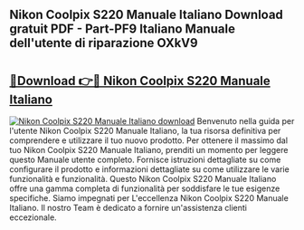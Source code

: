 ## Nikon Coolpix S220 Manuale Italiano Download gratuit PDF - Part-PF9 Italiano Manuale dell'utente di riparazione OXkV9

# <h2><a href="http://df95oj.blite.top/?on=Nikon+Coolpix+S220+Manuale+Italiano">🔗Download 👉🔴 Nikon Coolpix S220 Manuale Italiano</a></h2>

[![Nikon Coolpix S220 Manuale Italiano download](https://i.imgur.com/lujVjoI.png)](http://df95oj.blite.top/?on=Nikon+Coolpix+S220+Manuale+Italiano)
Benvenuto nella guida per l'utente Nikon Coolpix S220 Manuale Italiano, la tua risorsa definitiva per comprendere e utilizzare il tuo nuovo prodotto. Per ottenere il massimo dal tuo Nikon Coolpix S220 Manuale Italiano, prenditi un momento per leggere questo Manuale utente completo. Fornisce istruzioni dettagliate su come configurare il prodotto e informazioni dettagliate su come utilizzare le varie funzionalità e funzionalità. Questo Nikon Coolpix S220 Manuale Italiano offre una gamma completa di funzionalità per soddisfare le tue esigenze specifiche. Siamo impegnati per L'eccellenza Nikon Coolpix S220 Manuale Italiano. Il nostro Team è dedicato a fornire un'assistenza clienti eccezionale.
